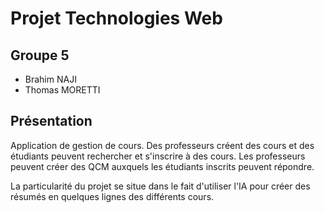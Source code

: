 # Projet Technologies Web

## Groupe 5

- Brahim NAJI
- Thomas MORETTI

## Présentation

Application de gestion de cours. Des professeurs créent des cours et des étudiants peuvent rechercher et s'inscrire
à des cours. Les professeurs peuvent créer des QCM auxquels les étudiants inscrits peuvent répondre.

La particularité du projet se situe dans le fait d'utiliser l'IA pour créer des résumés en quelques lignes des différents cours.